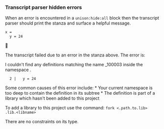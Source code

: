 
### Transcript parser hidden errors

When an error is encountered in a `unison:hide:all` block
then the transcript parser should print the stanza
and surface a helpful message.

```unison
x = 
  y = 24
```



🛑

The transcript failed due to an error in the stanza above. The error is:


  I couldn't find any definitions matching the name _100003 inside the namespace .
  
      2 |   y = 24
  
  Some common causes of this error include:
    * Your current namespace is too deep to contain the
      definition in its subtree
    * The definition is part of a library which hasn't been
      added to this project
  
  To add a library to this project use the command: `fork <.path.to.lib> .lib.<libname>`
  
  There are no constraints on its type.
  
  

